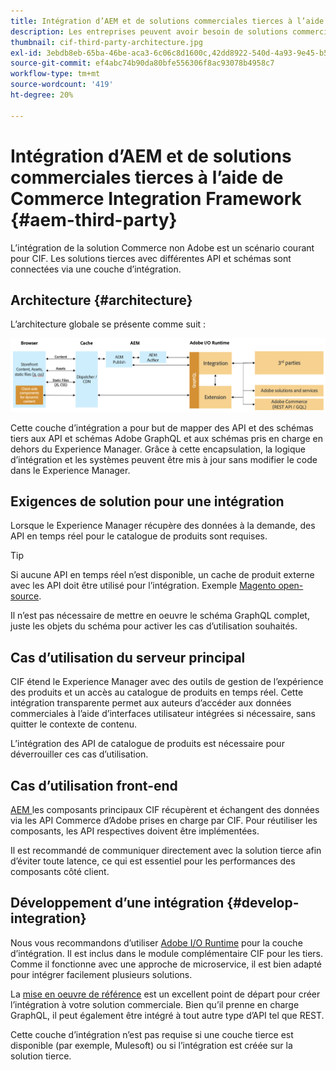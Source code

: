 ```yaml
---
title: Intégration d’AEM et de solutions commerciales tierces à l’aide de Commerce Integration Framework
description: Les entreprises peuvent avoir besoin de solutions commerciales tierces supplémentaires pour alimenter leur vitrine. Le cadre d’intégration commerciale (CIF) peut être utilisé dans de tels scénarios d’intégration pour connecter une solution commerciale tierce à Adobe Experience Manager à l’aide de l’environnement d’exécution d’E/S.
thumbnail: cif-third-party-architecture.jpg
exl-id: 3ebdb8eb-65ba-46be-aca3-6c06c8d1600c,42dd8922-540d-4a93-9e45-b5e83dc11e16
source-git-commit: ef4abc74b90da80bfe556306f8ac93078b4958c7
workflow-type: tm+mt
source-wordcount: '419'
ht-degree: 20%

---
```


# Intégration d’AEM et de solutions commerciales tierces à l’aide de Commerce Integration Framework {#aem-third-party}

L’intégration de la solution Commerce non Adobe est un scénario courant pour CIF. Les solutions tierces avec différentes API et schémas sont connectées via une couche d’intégration.

## Architecture {#architecture}

L’architecture globale se présente comme suit :

![Présentation de l’architecture d’AEM non Magento/solutions tierces](../assets//AEM_nonMagento_Architecture.png)

Cette couche d’intégration a pour but de mapper des API et des schémas tiers aux API et schémas Adobe GraphQL et aux schémas pris en charge en dehors du Experience Manager. Grâce à cette encapsulation, la logique d’intégration et les systèmes peuvent être mis à jour sans modifier le code dans le Experience Manager.

## Exigences de solution pour une intégration

Lorsque le Experience Manager récupère des données à la demande, des API en temps réel pour le catalogue de produits sont requises.

>[!TIP]
>
>Si aucune API en temps réel n’est disponible, un cache de produit externe avec les API doit être utilisé pour l’intégration. Exemple [Magento open-source](https://magento.com/products/magento-open-source).

Il n’est pas nécessaire de mettre en oeuvre le schéma GraphQL complet, juste les objets du schéma pour activer les cas d’utilisation souhaités.

## Cas d’utilisation du serveur principal

CIF étend le Experience Manager avec des outils de gestion de l’expérience des produits et un accès au catalogue de produits en temps réel. Cette intégration transparente permet aux auteurs d’accéder aux données commerciales à l’aide d’interfaces utilisateur intégrées si nécessaire, sans quitter le contexte de contenu.

L’intégration des API de catalogue de produits est nécessaire pour déverrouiller ces cas d’utilisation.

## Cas d’utilisation front-end

[AEM ](https://github.com/adobe/aem-core-cif-components) les composants principaux CIF récupèrent et échangent des données via les API Commerce d’Adobe prises en charge par CIF. Pour réutiliser les composants, les API respectives doivent être implémentées.

Il est recommandé de communiquer directement avec la solution tierce afin d’éviter toute latence, ce qui est essentiel pour les performances des composants côté client.

## Développement d’une intégration {#develop-integration}

Nous vous recommandons d’utiliser [Adobe I/O Runtime](https://www.adobe.io/apis/experienceplatform/runtime.html) pour la couche d’intégration. Il est inclus dans le module complémentaire CIF pour les tiers. Comme il fonctionne avec une approche de microservice, il est bien adapté pour intégrer facilement plusieurs solutions.

La [mise en oeuvre de référence](https://github.com/adobe/commerce-cif-graphql-integration-reference) est un excellent point de départ pour créer l’intégration à votre solution commerciale. Bien qu’il prenne en charge GraphQL, il peut également être intégré à tout autre type d’API tel que REST.

Cette couche d’intégration n’est pas requise si une couche tierce est disponible (par exemple, Mulesoft) ou si l’intégration est créée sur la solution tierce.
